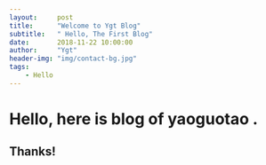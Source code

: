 ```yaml
---
layout:     post
title:      "Welcome to Ygt Blog"
subtitle:   " Hello, The First Blog"
date:       2018-11-22 10:00:00
author:     "Ygt"
header-img: "img/contact-bg.jpg"
tags:
    - Hello
---
```


# Hello, here is blog of yaoguotao .

## Thanks!
